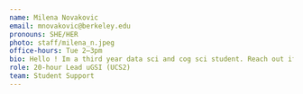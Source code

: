 ```yaml
---
name: Milena Novakovic
email: mnovakovic@berkeley.edu
pronouns: SHE/HER
photo: staff/milena_n.jpeg
office-hours: Tue 2–3pm
bio: Hello ! Im a third year data sci and cog sci student. Reach out if you know of any cool concerts, restaurants, or just for a chat. Anyways, live love data 8
role: 20-hour Lead uGSI (UCS2)
team: Student Support
---
```


